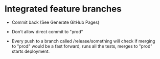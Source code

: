 # Integrated feature branches


* Commit back (See Generate GitHub Pages)

* Don't allow direct commit to "prod"
* Every push to a branch called /release/something  will check if merging to "prod" would be a fast forward, runs all the tests, merges to "prod" starts deployment.


